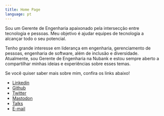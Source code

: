 ```yaml
---
title: Home Page
language: pt
---
```


Sou um Gerente de Engenharia apaixonado pela intersecção entre tecnologia e pessoas. Meu objetivo é ajudar equipes de tecnologia a alcançar todo o seu potencial.

Tenho grande interesse em liderança em engenharia, gerenciamento de pessoas, engenharia de software, além de inclusão e diversidade. Atualmente, sou Gerente de Engenharia na Nubank e estou sempre aberto a compartilhar minhas ideias e experiências sobre esses temas.

Se você quiser saber mais sobre mim, confira os links abaixo!

- [Linkedin](https://linkedin.com/in/diegocoxta)
- [Github](https://github.com/diegocoxta)
- [Twitter](https://twitter.com/diegocoxta)
- [Mastodon](https://mastodon.social/@diegocoxta)
- [Talks](/pt/tags/talks)
- [E-mail](mailto:diego@diegocosta.me)
